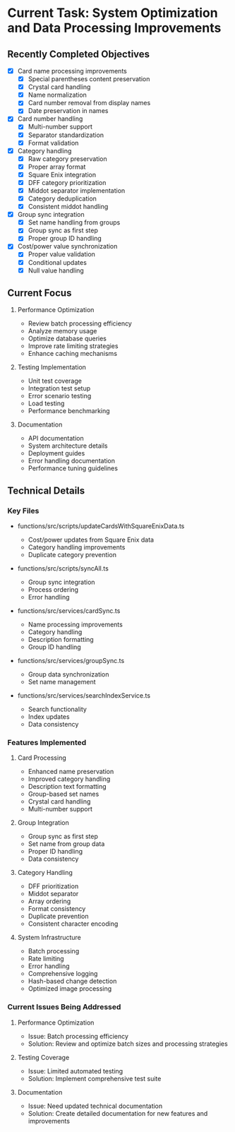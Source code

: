 # Current Task: System Optimization and Data Processing Improvements

## Recently Completed Objectives

- [x] Card name processing improvements
  - [x] Special parentheses content preservation
  - [x] Crystal card handling
  - [x] Name normalization
  - [x] Card number removal from display names
  - [x] Date preservation in names
- [x] Card number handling
  - [x] Multi-number support
  - [x] Separator standardization
  - [x] Format validation
- [x] Category handling
  - [x] Raw category preservation
  - [x] Proper array format
  - [x] Square Enix integration
  - [x] DFF category prioritization
  - [x] Middot separator implementation
  - [x] Category deduplication
  - [x] Consistent middot handling
- [x] Group sync integration
  - [x] Set name handling from groups
  - [x] Group sync as first step
  - [x] Proper group ID handling
- [x] Cost/power value synchronization
  - [x] Proper value validation
  - [x] Conditional updates
  - [x] Null value handling

## Current Focus

1. Performance Optimization
   - Review batch processing efficiency
   - Analyze memory usage
   - Optimize database queries
   - Improve rate limiting strategies
   - Enhance caching mechanisms

2. Testing Implementation
   - Unit test coverage
   - Integration test setup
   - Error scenario testing
   - Load testing
   - Performance benchmarking

3. Documentation
   - API documentation
   - System architecture details
   - Deployment guides
   - Error handling documentation
   - Performance tuning guidelines

## Technical Details

### Key Files

- functions/src/scripts/updateCardsWithSquareEnixData.ts
  - Cost/power updates from Square Enix data
  - Category handling improvements
  - Duplicate category prevention
  
- functions/src/scripts/syncAll.ts
  - Group sync integration
  - Process ordering
  - Error handling
  
- functions/src/services/cardSync.ts
  - Name processing improvements
  - Category handling
  - Description formatting
  - Group ID handling
  
- functions/src/services/groupSync.ts
  - Group data synchronization
  - Set name management
  
- functions/src/services/searchIndexService.ts
  - Search functionality
  - Index updates
  - Data consistency

### Features Implemented

1. Card Processing
   - Enhanced name preservation
   - Improved category handling
   - Description text formatting
   - Group-based set names
   - Crystal card handling
   - Multi-number support

2. Group Integration
   - Group sync as first step
   - Set name from group data
   - Proper ID handling
   - Data consistency

3. Category Handling
   - DFF prioritization
   - Middot separator
   - Array ordering
   - Format consistency
   - Duplicate prevention
   - Consistent character encoding

4. System Infrastructure
   - Batch processing
   - Rate limiting
   - Error handling
   - Comprehensive logging
   - Hash-based change detection
   - Optimized image processing

### Current Issues Being Addressed

1. Performance Optimization
   - Issue: Batch processing efficiency
   - Solution: Review and optimize batch sizes and processing strategies

2. Testing Coverage
   - Issue: Limited automated testing
   - Solution: Implement comprehensive test suite

3. Documentation
   - Issue: Need updated technical documentation
   - Solution: Create detailed documentation for new features and improvements
